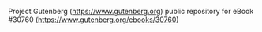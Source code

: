 Project Gutenberg (https://www.gutenberg.org) public repository for eBook #30760 (https://www.gutenberg.org/ebooks/30760)
